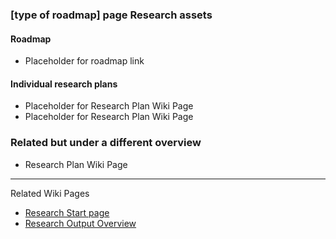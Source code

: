 
### [type of roadmap] page Research assets

#### Roadmap
* Placeholder for roadmap link

#### Individual research plans
* Placeholder for Research Plan Wiki Page
* Placeholder for Research Plan Wiki Page

### Related but under a different overview
- Research Plan Wiki Page


---
Related Wiki Pages
* [Research Start page](https://github.com/hackforla/website/wiki/UI-UX-Researcher-Start-page)
* [Research Output Overview](https://github.com/hackforla/website/wiki/Research-Output-Overview)